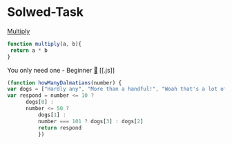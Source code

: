 # Solwed-Task


[Multiply](https://www.codewars.com/kata/50654ddff44f800200000004/train/javascript)
```javascript
function multiply(a, b){
 return a * b
}
```
You only need one - Beginner [&#128279;](https://www.codewars.com/kata/57cc975ed542d3148f00015b)
  [[.js]]
  ``` javascript
  (function howManyDalmatians(number) {
var dogs = ["Hardly any", "More than a handful!", "Woah that's a lot of dogs!", "101 DALMATIANS!!!"];
var respond = number <= 10 ?
        dogs[0] :
        number <= 50 ?
            dogs[1] :
            number === 101 ? dogs[3] : dogs[2]
            return respond
            })
```
